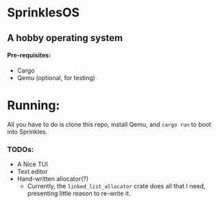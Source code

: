 # SprinklesOS

## A hobby operating system

#### Pre-requisites:
- Cargo
- Qemu (optional, for testing)

# Running:
All you have to do is clone this repo, install Qemu, and `cargo run` to boot into Sprinkles.

### TODOs:

- A Nice TUI
- Text editor
- Hand-written allocator(?)
  - Currently, the `linked_list_allocator` crate does all that I need, presenting little reason to re-write it.
